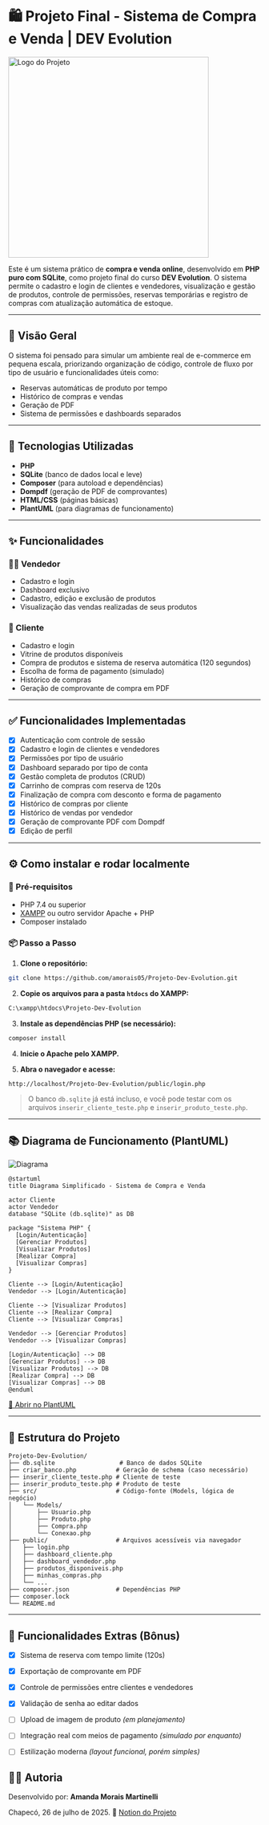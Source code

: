 # 🛍️ Projeto Final - Sistema de Compra e Venda | DEV Evolution

<p align="left">
  <img src="public/img/logo.png" alt="Logo do Projeto" width="400">
</p>

Este é um sistema prático de **compra e venda online**, desenvolvido em **PHP puro com SQLite**, como projeto final do curso **DEV Evolution**. O sistema permite o cadastro e login de clientes e vendedores, visualização e gestão de produtos, controle de permissões, reservas temporárias e registro de compras com atualização automática de estoque.

---

## 🔎 Visão Geral

O sistema foi pensado para simular um ambiente real de e-commerce em pequena escala, priorizando organização de código, controle de fluxo por tipo de usuário e funcionalidades úteis como:

* Reservas automáticas de produto por tempo
* Histórico de compras e vendas
* Geração de PDF
* Sistema de permissões e dashboards separados

---

## 🧰 Tecnologias Utilizadas

* **PHP**
* **SQLite** (banco de dados local e leve)
* **Composer** (para autoload e dependências)
* **Dompdf** (geração de PDF de comprovantes)
* **HTML/CSS** (páginas básicas)
* **PlantUML** (para diagramas de funcionamento)

---

## ✨ Funcionalidades

### 🧑‍💼 Vendedor

* Cadastro e login
* Dashboard exclusivo
* Cadastro, edição e exclusão de produtos
* Visualização das vendas realizadas de seus produtos

### 🛒 Cliente

* Cadastro e login
* Vitrine de produtos disponíveis
* Compra de produtos e sistema de reserva automática (120 segundos)
* Escolha de forma de pagamento (simulado)
* Histórico de compras
* Geração de comprovante de compra em PDF

---

## ✅ Funcionalidades Implementadas

* [x] Autenticação com controle de sessão
* [x] Cadastro e login de clientes e vendedores
* [x] Permissões por tipo de usuário
* [x] Dashboard separado por tipo de conta
* [x] Gestão completa de produtos (CRUD)
* [x] Carrinho de compras com reserva de 120s
* [x] Finalização de compra com desconto e forma de pagamento
* [x] Histórico de compras por cliente
* [x] Histórico de vendas por vendedor
* [x] Geração de comprovante PDF com Dompdf
* [x] Edição de perfil

---

## ⚙️ Como instalar e rodar localmente

### 🔧 Pré-requisitos

* PHP 7.4 ou superior
* [XAMPP](https://www.apachefriends.org/pt_br/index.html) ou outro servidor Apache + PHP
* Composer instalado

### 📦 Passo a Passo

1. **Clone o repositório:**

```bash
git clone https://github.com/amorais05/Projeto-Dev-Evolution.git
```

2. **Copie os arquivos para a pasta `htdocs` do XAMPP:**

```bash
C:\xampp\htdocs\Projeto-Dev-Evolution
```

3. **Instale as dependências PHP (se necessário):**

```bash
composer install
```

4. **Inicie o Apache pelo XAMPP.**

5. **Abra o navegador e acesse:**

```
http://localhost/Projeto-Dev-Evolution/public/login.php
```

> O banco `db.sqlite` já está incluso, e você pode testar com os arquivos `inserir_cliente_teste.php` e `inserir_produto_teste.php`.

---

## 📚 Diagrama de Funcionamento (PlantUML)

![Diagrama](public/img/diagrama.png)

```
@startuml
title Diagrama Simplificado - Sistema de Compra e Venda

actor Cliente
actor Vendedor
database "SQLite (db.sqlite)" as DB

package "Sistema PHP" {
  [Login/Autenticação]
  [Gerenciar Produtos]
  [Visualizar Produtos]
  [Realizar Compra]
  [Visualizar Compras]
}

Cliente --> [Login/Autenticação]
Vendedor --> [Login/Autenticação]

Cliente --> [Visualizar Produtos]
Cliente --> [Realizar Compra]
Cliente --> [Visualizar Compras]

Vendedor --> [Gerenciar Produtos]
Vendedor --> [Visualizar Compras]

[Login/Autenticação] --> DB
[Gerenciar Produtos] --> DB
[Visualizar Produtos] --> DB
[Realizar Compra] --> DB
[Visualizar Compras] --> DB
@enduml

```
[🔗 Abrir no PlantUML](https://www.plantuml.com/plantuml/umla/VPAnJiCm48RtUufJ9nW2...)

---

## 📁 Estrutura do Projeto

```
Projeto-Dev-Evolution/
├── db.sqlite                  # Banco de dados SQLite
├── criar_banco.php           # Geração de schema (caso necessário)
├── inserir_cliente_teste.php # Cliente de teste
├── inserir_produto_teste.php # Produto de teste
├── src/                      # Código-fonte (Models, lógica de negócio)
│   └── Models/
│       ├── Usuario.php
│       ├── Produto.php
│       ├── Compra.php
│       └── Conexao.php
├── public/                   # Arquivos acessíveis via navegador
│   ├── login.php
│   ├── dashboard_cliente.php
│   ├── dashboard_vendedor.php
│   ├── produtos_disponiveis.php
│   ├── minhas_compras.php
│   └── ...
├── composer.json             # Dependências PHP
├── composer.lock
└── README.md
```

---

## 🧪 Funcionalidades Extras (Bônus)

* [x] Sistema de reserva com tempo limite (120s)
* [x] Exportação de comprovante em PDF
* [x] Controle de permissões entre clientes e vendedores
* [x] Validação de senha ao editar dados
* [ ] Upload de imagem de produto *(em planejamento)*
* [ ] Integração real com meios de pagamento *(simulado por enquanto)*
* [ ] Estilização moderna *(layout funcional, porém simples)*


## 🧑‍💻 Autoria

Desenvolvido por:
**Amanda Morais Martinelli**

Chapecó, 26 de julho de 2025.
📘 [Notion do Projeto](https://www.notion.so/Projeto-pr-tico-2209b6d7d7978037ae16f5b72712307b)


